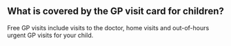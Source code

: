 ##  What is covered by the GP visit card for children?

Free GP visits include visits to the doctor, home visits and out-of-hours
urgent GP visits for your child.

